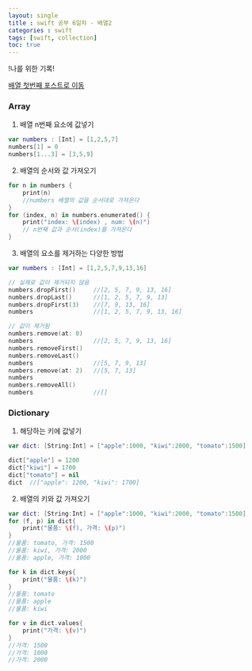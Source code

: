 ```yaml
---
layout: single
title : swift 공부 6일차 - 배열2
categories : swift
tags: [swift, collection]
toc: true
---
```


!나를 위한 기록!

[배열 첫번째 포스트로 이동](/swift/optional)

### Array

1) 배열 n번째 요소에 값넣기 
```swift
var numbers : [Int] = [1,2,5,7]
numbers[1] = 0
numbers[1...3] = [3,5,9]
```
2) 배열의 순서와 값 가져오기
```swift
for n in numbers {
    print(n)      
    //numbers 배열의 값을 순서대로 가져온다
}  
for (index, n) in numbers.enumerated() {
    print("index: \(index) , num: \(n)")  
    // n번째 값과 순서(index)를 가져온다 
}
```

3) 배열의 요소를 제거하는 다양한 방법
```swift
var numbers : [Int] = [1,2,5,7,9,13,16]

// 실제로 값이 제거되지 않음
numbers.dropFirst()     //[2, 5, 7, 9, 13, 16]
numbers.dropLast()      //[1, 2, 5, 7, 9, 13]
numbers.dropFirst(3)    //[7, 9, 13, 16]
numbers                 //[1, 2, 5, 7, 9, 13, 16]

// 값이 제거됨
numbers.remove(at: 0)
numbers                 //[2, 5, 7, 9, 13, 16]
numbers.removeFirst()
numbers.removeLast()
numbers                 //[5, 7, 9, 13]
numbers.remove(at: 2)   //[5, 7, 13]
numbers
numbers.removeAll()
numbers                 //[]
```

### Dictionary

1) 해당하는 키에 값넣기
```swift
var dict: [String:Int] = ["apple":1000, "kiwi":2000, "tomato":1500]

dict["apple"] = 1200
dict["kiwi"] = 1700
dict["tomato"] = nil
dict  //["apple": 1200, "kiwi": 1700]
```

2) 배열의 키와 값 가져오기
```swift
var dict: [String:Int] = ["apple":1000, "kiwi":2000, "tomato":1500]
for (f, p) in dict{
    print("물품: \(f), 가격: \(p)")
}    
//물품: tomato, 가격: 1500
//물품: kiwi, 가격: 2000
//물품: apple, 가격: 1000

for k in dict.keys{ 
    print("물품: \(k)")
}
//물품: tomato
//물품: apple
//물품: kiwi

for v in dict.values{
    print("가격: \(v)")
}
//가격: 1500
//가격: 1000
//가격: 2000
```

